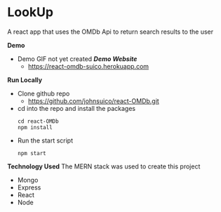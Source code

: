# LookUp

A react app that uses the OMDb Api to return search results to the user

**Demo**
- Demo GIF not yet created
  ***Demo Website***
  - https://react-omdb-suico.herokuapp.com

**Run Locally**
- Clone github repo
  - https://github.com/johnsuico/react-OMDb.git
- cd into the repo and install the packages
  ```
  cd react-OMDb
  npm install
  ```
- Run the start script
  ```
  npm start
  ```

**Technology Used**
The MERN stack was used to create this project
- Mongo
- Express
- React
- Node
